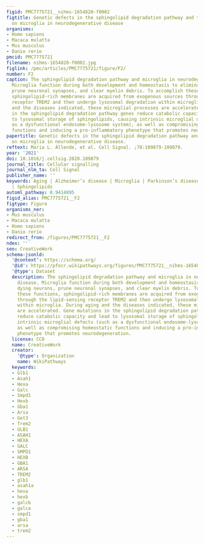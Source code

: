 ```yaml
---
figid: PMC7775721__nihms-1654820-f0002
figtitle: Genetic defects in the sphingolipid degradation pathway and their effects
  on microglia in neurodegenerative disease
organisms:
- Homo sapiens
- Macaca mulatta
- Mus musculus
- Danio rerio
pmcid: PMC7775721
filename: nihms-1654820-f0002.jpg
figlink: /pmc/articles/PMC7775721/figure/F2/
number: F2
caption: The sphingolipid degradation pathway and microglia in neurodegenerative disease.
  Microglia function during both development and homeostasis to eliminate dying neurons,
  prune neuronal synapses, and clear myelin debris. To accomplish these functions,
  sphingolipid-rich membranes are acquired from exogenous sources through the lipid-sensing
  receptor TREM2 and then undergo lysosomal degradation within microglia. During aging
  and the diseases indicated, these microglial processes are accelerated. Gene mutations
  in the sphingolipid degradation pathway genes reduce catabolic capacity and lead
  to lysosomal storage of sphingolipids, causing intrinsic microglial defects (such
  as a dysfunctional endosome-lysosome system), as well as compromising homeostatic
  functions and inducing a pro-inflammatory phenotype that promotes neurodegeneration.
papertitle: Genetic defects in the sphingolipid degradation pathway and their effects
  on microglia in neurodegenerative disease.
reftext: Maria L. Allende, et al. Cell Signal. ;78:109879-109879.
year: '2021'
doi: 10.1016/j.cellsig.2020.109879
journal_title: Cellular signalling
journal_nlm_ta: Cell Signal
publisher_name: ''
keywords: Aging | Alzheimer’s disease | Microglia | Parkinson’s disease | Sphingolipidoses
  | Sphingolipids
automl_pathway: 0.9414895
figid_alias: PMC7775721__F2
figtype: Figure
organisms_ner:
- Mus musculus
- Macaca mulatta
- Homo sapiens
- Danio rerio
redirect_from: /figures/PMC7775721__F2
ndex: ''
seo: CreativeWork
schema-jsonld:
  '@context': https://schema.org/
  '@id': https://pfocr.wikipathways.org/figures/PMC7775721__nihms-1654820-f0002.html
  '@type': Dataset
  description: The sphingolipid degradation pathway and microglia in neurodegenerative
    disease. Microglia function during both development and homeostasis to eliminate
    dying neurons, prune neuronal synapses, and clear myelin debris. To accomplish
    these functions, sphingolipid-rich membranes are acquired from exogenous sources
    through the lipid-sensing receptor TREM2 and then undergo lysosomal degradation
    within microglia. During aging and the diseases indicated, these microglial processes
    are accelerated. Gene mutations in the sphingolipid degradation pathway genes
    reduce catabolic capacity and lead to lysosomal storage of sphingolipids, causing
    intrinsic microglial defects (such as a dysfunctional endosome-lysosome system),
    as well as compromising homeostatic functions and inducing a pro-inflammatory
    phenotype that promotes neurodegeneration.
  license: CC0
  name: CreativeWork
  creator:
    '@type': Organization
    name: WikiPathways
  keywords:
  - Glb1
  - Asah1
  - Hexa
  - Galc
  - Smpd1
  - Hexb
  - Gba1
  - Arsa
  - Get3
  - Trem2
  - GLB1
  - ASAH1
  - HEXA
  - GALC
  - SMPD1
  - HEXB
  - GBA1
  - ARSA
  - TREM2
  - glb1
  - asah1a
  - hexa
  - hexb
  - galcb
  - galca
  - smpd1
  - gba1
  - arsa
  - trem2
---
```

